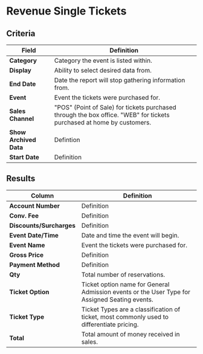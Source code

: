 # Revenue Single Tickets

## Criteria

| **Field** | **Definition** |
| --- | --- |
| **Category** | Category the event is listed within. |
| **Display** | Ability to select desired data from. |
| **End Date** | Date the report will stop gathering information from. |
| **Event** | Event the tickets were purchased for. |
| **Sales Channel** | "POS" (Point of Sale) for tickets purchased through the box office. "WEB" for tickets purchased at home by customers. |
| **Show Archived Data** | Defintion |
| **Start Date** | Definition |

## Results

| **Column** | **Definition** |
| --- | --- |
| **Account Number** | Definition |
| **Conv. Fee** | Definition |
| **Discounts/Surcharges** | Definition |
| **Event Date/Time** | Date and time the event will begin. |
| **Event Name** | Event the tickets were purchased for. |
| **Gross Price** | Definition |
| **Payment Method** | Definition |
| **Qty** | Total number of reservations. |
| **Ticket Option** | Ticket option name for General Admission events or the User Type for Assigned Seating events. |
| **Ticket Type** | Ticket Types are a classification of ticket, most commonly used to differentiate pricing. |
| **Total** | Total amount of money received in sales. |

